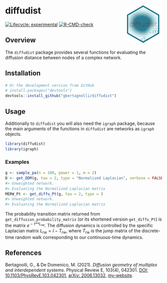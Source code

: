 
<!-- README.md is generated from README.Rmd. Please edit that file -->

# diffudist <img src="man/figures/diffudist.png" align="right" alt="" width="120"/>

<!-- badges: start -->

[![Lifecycle:
experimental](https://img.shields.io/badge/lifecycle-experimental-orange.svg)](https://lifecycle.r-lib.org/articles/stages.html#experimental)
[![R-CMD-check](https://github.com/gbertagnolli/diffudist/workflows/R-CMD-check/badge.svg)](https://github.com/gbertagnolli/diffudist/actions)
<!-- badges: end -->

## Overview

The `diffudist` package provides several functions for evaluating the
diffusion distance between nodes of a complex network.

## Installation

``` r
# Or the development version from GitHub
# install.packages("devtools")
devtools::install_github("gbertagnolli/diffudist")
```

## Usage

Additionally to `diffudist` you will also need the `igraph` package,
because the main arguments of the functions in `diffudist` are networks
as `igraph` objects.

``` r
library(diffudist)
library(igraph)
```

### Examples

``` r
g <- sample_pa(n = 100, power = 1, m = 2)
D <- get_DDM(g, tau = 2, type = "Normalized Laplacian", verbose = FALSE)
#> Unweighted network.
#> Evaluating the Normalized Laplacian matrix
MERW_Pt <- get_diffu_Pt(g, tau = 2, type = )
#> Unweighted network.
#> Evaluating the Normalized Laplacian matrix
```

The probability transition matrix returned from
`get_diffusion_probability_matrix` (or its shortened version
`get_diffu_Pt`) is the matrix *e*<sup> − *τ**L*<sub>rw</sub></sup>. The
diffusion dynamics is controlled by the specific Laplacian matrix
*L*<sub>rw</sub> = *I* − *T*<sub>rw</sub>, where *T*<sub>rw</sub> is the
jump matrix of the discrete-time random walk corresponding to our
continuous-time dynamics.

## References

Bertagnolli, G., & De Domenico, M. (2021). *Diffusion geometry of
multiplex and interdependent systems*. Physical Review E, 103(4),
042301. [DOI:
10.1103/PhysRevE.103.042301](https://doi.org/10.1103/PhysRevE.103.042301),
[arXiv: 2006.13032](https://arxiv.org/abs/2006.13032),
[my-website](https://gbertagnolli.github.io/publication/ml-diffusion/).
